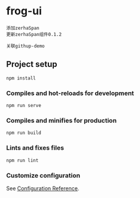 # frog-ui

```
添加zerhaSpan
更新zerhaSpan组件0.1.2
```

```
关联githup-demo
```
## Project setup
```
npm install
```

### Compiles and hot-reloads for development
```
npm run serve
```

### Compiles and minifies for production
```
npm run build
```

### Lints and fixes files
```
npm run lint
```

### Customize configuration
See [Configuration Reference](https://cli.vuejs.org/config/).
